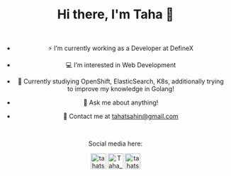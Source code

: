 <h1 align="center"> Hi there, I'm Taha 👋 </h1>

<br />

<center> 

* ⚡ I’m currently working as a Developer at DefineX
	
* 💻 I’m interested in Web Development
	
* 📙 Currently studiying OpenShift, ElasticSearch, K8s, additionally trying to improve my knowledge in Golang!
	
* 💬 Ask me about anything!

* 📧 Contact me at [tahatsahin@gmail.com](mailto:tahatsahin@gmail.com)
	
</center> 

<br />

<p align="center"> Social media here: </p>

<p align="center">
<a href="https://www.linkedin.com/in/taha-turgut-sahin
" target="_blank"><img align="center" src="https://cdn.jsdelivr.net/npm/simple-icons@v3/icons/linkedin.svg" alt="tahatsahin" width="35px" /></a>
<a href="https://twitter.com/Taha_Turgut" target="_tab"><img align="center" src="https://cdn.jsdelivr.net/npm/simple-icons@v3/icons/twitter.svg" alt="Taha_Turgut" width="35px" /></a>
<a href="https://instagram.com/tahatsahin" target="_tab"><img align="center" src="https://cdn.jsdelivr.net/npm/simple-icons@v3/icons/instagram.svg" alt="tahatsahin" width="35px" /></a>
</p>

<br />
